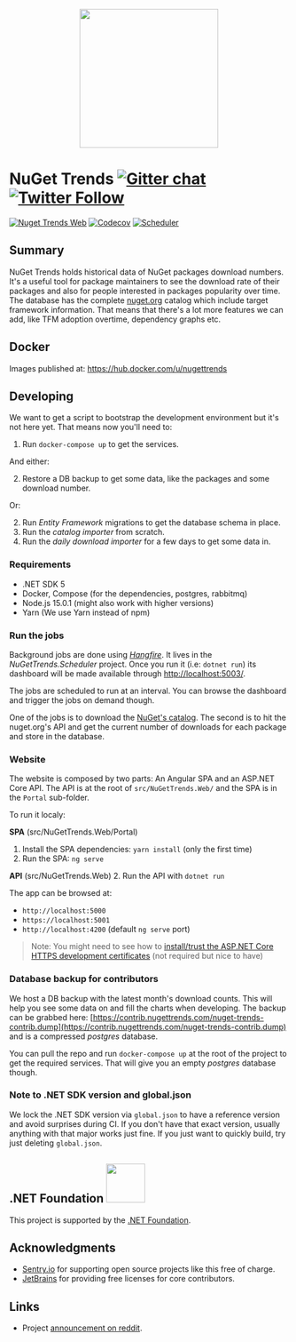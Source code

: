 <p align="center">
  <a href="https://nugettrends.com" target="_blank" align="center">
    <img src=".github/nuget-trends-full-logo.png" width="250">
  </a>
  <br />
</p>

# NuGet Trends [![Gitter chat](https://img.shields.io/gitter/room/NuGetTrends/Lobby.svg)](https://gitter.im/NuGetTrends/Lobby) [![Twitter Follow](https://img.shields.io/twitter/follow/NuGetTrends?label=NuGetTrends&style=social)](https://twitter.com/intent/follow?screen_name=NuGetTrends)

[![Nuget Trends Web](https://github.com/dotnet/nuget-trends/workflows/Web/badge.svg)](https://github.com/dotnet/nuget-trends/actions?query=workflow%3AWeb)
[![Codecov](https://img.shields.io/codecov/c/github/dotnet/nuget-trends?label=SPA%20-%20Coverage)](https://codecov.io/gh/dotnet/nuget-trends)
[![Scheduler](https://github.com/dotnet/nuget-trends/workflows/Scheduler/badge.svg)](https://github.com/dotnet/nuget-trends/actions?query=workflow%3AScheduler)

## Summary

NuGet Trends holds historical data of NuGet packages download numbers.
It's a useful tool for package maintainers to see the download rate of their packages and also for people interested in packages popularity over time.
The database has the complete [nuget.org](https://www.nuget.org/) catalog which include target framework information.
That means that there's a lot more features we can add, like TFM adoption overtime, dependency graphs etc.

## Docker

Images published at: https://hub.docker.com/u/nugettrends

## Developing

We want to get a script to bootstrap the development environment but it's not here yet.
That means now you'll need to:

1. Run `docker-compose up` to get the services.

And either:

2. Restore a DB backup to get some data, like the packages and some download number.

Or:

2. Run _Entity Framework_ migrations to get the database schema in place.
3. Run the _catalog importer_ from scratch.
4. Run the _daily download importer_ for a few days to get some data in.

### Requirements

- .NET SDK 5
- Docker, Compose (for the dependencies, postgres, rabbitmq)
- Node.js 15.0.1 (might also work with higher versions)
- Yarn (We use Yarn instead of npm)

### Run the jobs

Background jobs are done using [_Hangfire_](https://github.com/HangfireIO/Hangfire). It lives in the
_NuGetTrends.Scheduler_ project. Once you run it (i.e: `dotnet run`) its dashboard will be made available through [http://localhost:5003/](http://localhost:5003/).

The jobs are scheduled to run at an interval. You can browse the dashboard and trigger the jobs on demand though.

One of the jobs is to download the [NuGet's catalog](https://docs.microsoft.com/en-us/nuget/api/catalog-resource).
The second is to hit the nuget.org's API and get the current number of downloads for each package and store in the database.

### Website

The website is composed by two parts: An Angular SPA and an ASP.NET Core API. The API is at the root of `src/NuGetTrends.Web/` and the SPA is in the `Portal` sub-folder.

To run it localy:

**SPA** (src/NuGetTrends.Web/Portal)
1. Install the SPA dependencies: `yarn install` (only the first time)
2. Run the SPA: `ng serve`

**API** (src/NuGetTrends.Web)
2. Run the API with `dotnet run`

The app can be browsed at:
- `http://localhost:5000`
- `https://localhost:5001`
- `http://localhost:4200` (default `ng serve` port)

> Note: You might need to see how to [install/trust the ASP.NET Core HTTPS development certificates](https://docs.microsoft.com/en-us/aspnet/core/security/enforcing-ssl?view=aspnetcore-5.0&tabs=visual-studio#trust-the-aspnet-core-https-development-certificate-on-windows-and-macos) (not required but nice to have)

### Database backup for contributors

We host a DB backup with the latest month's download counts. This will help you see some data on and fill the charts when developing.
The backup can be grabbed here: [https://contrib.nugettrends.com/nuget-trends-contrib.dump](https://contrib.nugettrends.com/nuget-trends-contrib.dump) and is a compressed _postgres_ database.

You can pull the repo and run `docker-compose up` at the root of the project to get the required services.
That will give you an empty _postgres_ database though.

### Note to .NET SDK version and global.json

We lock the .NET SDK version via `global.json` to have a reference version and avoid surprises during CI.
If you don't have that exact version, usually anything with that major works just fine.
If you just want to quickly build, try just deleting `global.json`.

<h2>.NET Foundation
<a href="https://dotnetfoundation.org/" target="_blank" align="center;bottom">
<img src=".github/dotnetfoundationhorizontal.svg" width="70">
</a>
</h2>

This project is supported by the [.NET Foundation](https://dotnetfoundation.org).

## Acknowledgments

* [Sentry.io](https://sentry.io) for supporting open source projects like this free of charge.
* [JetBrains](https://www.jetbrains.com/?from=NuGetTrends) for providing free licenses for core contributors.

## Links

*  Project [announcement on reddit](https://www.reddit.com/r/dotnet/comments/ce0ffd/nugettrends_new_resource_for_net_library_authors/).
